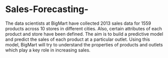 # Sales-Forecasting-
The data scientists at BigMart have collected 2013 sales data for 1559 products across 10 stores in different cities. Also, certain attributes of each product and store have been defined. The aim is to build a predictive model and predict the sales of each product at a particular outlet.  Using this model, BigMart will try to understand the properties of products and outlets which play a key role in increasing sales.
